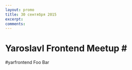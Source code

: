 ```yaml
---
layout: promo
title: 30 сентября 2015
excerpt: 
comments: 
---
```



<h1>Yaroslavl Frontend Meetup #<span id="num"></span></h1>
<span id="hashtag">#yarfrontend</span>
<span id="wifi">Foo</span>
<span id="password">Bar</span>